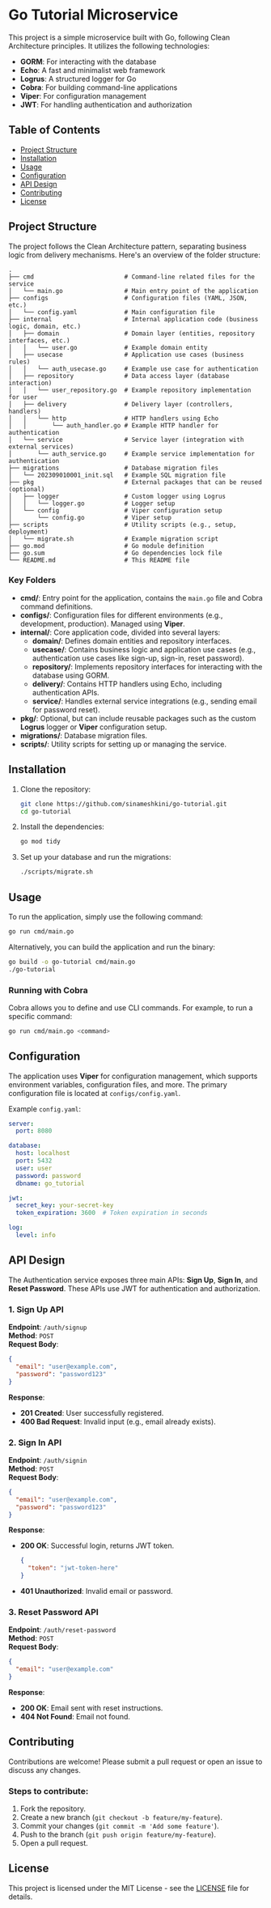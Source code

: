 # Go Tutorial Microservice

This project is a simple microservice built with Go, following Clean Architecture principles. It utilizes the following technologies:

- **GORM**: For interacting with the database
- **Echo**: A fast and minimalist web framework
- **Logrus**: A structured logger for Go
- **Cobra**: For building command-line applications
- **Viper**: For configuration management
- **JWT**: For handling authentication and authorization

## Table of Contents

- [Project Structure](#project-structure)
- [Installation](#installation)
- [Usage](#usage)
- [Configuration](#configuration)
- [API Design](#api-design)
- [Contributing](#contributing)
- [License](#license)

## Project Structure

The project follows the Clean Architecture pattern, separating business logic from delivery mechanisms. Here's an overview of the folder structure:

```plaintext
.
├── cmd                         # Command-line related files for the service
│   └── main.go                 # Main entry point of the application
├── configs                     # Configuration files (YAML, JSON, etc.)
│   └── config.yaml             # Main configuration file
├── internal                    # Internal application code (business logic, domain, etc.)
│   ├── domain                  # Domain layer (entities, repository interfaces, etc.)
│   │   └── user.go             # Example domain entity
│   ├── usecase                 # Application use cases (business rules)
│   │   └── auth_usecase.go     # Example use case for authentication
│   ├── repository              # Data access layer (database interaction)
│   │   └── user_repository.go  # Example repository implementation for user
│   ├── delivery                # Delivery layer (controllers, handlers)
│   │   └── http                # HTTP handlers using Echo
│   │       └── auth_handler.go # Example HTTP handler for authentication
│   └── service                 # Service layer (integration with external services)
│       └── auth_service.go     # Example service implementation for authentication
├── migrations                  # Database migration files
│   └── 202309010001_init.sql   # Example SQL migration file
├── pkg                         # External packages that can be reused (optional)
│   ├── logger                  # Custom logger using Logrus
│   │   └── logger.go           # Logger setup
│   └── config                  # Viper configuration setup
│       └── config.go           # Viper setup
├── scripts                     # Utility scripts (e.g., setup, deployment)
│   └── migrate.sh              # Example migration script
├── go.mod                      # Go module definition
├── go.sum                      # Go dependencies lock file
└── README.md                   # This README file
```

### Key Folders

- **cmd/**: Entry point for the application, contains the `main.go` file and Cobra command definitions.
- **configs/**: Configuration files for different environments (e.g., development, production). Managed using **Viper**.
- **internal/**: Core application code, divided into several layers:
    - **domain/**: Defines domain entities and repository interfaces.
    - **usecase/**: Contains business logic and application use cases (e.g., authentication use cases like sign-up, sign-in, reset password).
    - **repository/**: Implements repository interfaces for interacting with the database using GORM.
    - **delivery/**: Contains HTTP handlers using Echo, including authentication APIs.
    - **service/**: Handles external service integrations (e.g., sending email for password reset).
- **pkg/**: Optional, but can include reusable packages such as the custom **Logrus** logger or **Viper** configuration setup.
- **migrations/**: Database migration files.
- **scripts/**: Utility scripts for setting up or managing the service.

## Installation

1. Clone the repository:

   ```bash
   git clone https://github.com/sinameshkini/go-tutorial.git
   cd go-tutorial
   ```

2. Install the dependencies:

   ```bash
   go mod tidy
   ```

3. Set up your database and run the migrations:

   ```bash
   ./scripts/migrate.sh
   ```

## Usage

To run the application, simply use the following command:

```bash
go run cmd/main.go
```

Alternatively, you can build the application and run the binary:

```bash
go build -o go-tutorial cmd/main.go
./go-tutorial
```

### Running with Cobra

Cobra allows you to define and use CLI commands. For example, to run a specific command:

```bash
go run cmd/main.go <command>
```

## Configuration

The application uses **Viper** for configuration management, which supports environment variables, configuration files, and more. The primary configuration file is located at `configs/config.yaml`.

Example `config.yaml`:

```yaml
server:
  port: 8080

database:
  host: localhost
  port: 5432
  user: user
  password: password
  dbname: go_tutorial

jwt:
  secret_key: your-secret-key
  token_expiration: 3600  # Token expiration in seconds

log:
  level: info
```

## API Design

The Authentication service exposes three main APIs: **Sign Up**, **Sign In**, and **Reset Password**. These APIs use JWT for authentication and authorization.

### 1. Sign Up API

**Endpoint**: `/auth/signup`  
**Method**: `POST`  
**Request Body**:

```json
{
  "email": "user@example.com",
  "password": "password123"
}
```

**Response**:

- **201 Created**: User successfully registered.
- **400 Bad Request**: Invalid input (e.g., email already exists).

### 2. Sign In API

**Endpoint**: `/auth/signin`  
**Method**: `POST`  
**Request Body**:

```json
{
  "email": "user@example.com",
  "password": "password123"
}
```

**Response**:

- **200 OK**: Successful login, returns JWT token.

  ```json
  {
    "token": "jwt-token-here"
  }
  ```

- **401 Unauthorized**: Invalid email or password.

### 3. Reset Password API

**Endpoint**: `/auth/reset-password`  
**Method**: `POST`  
**Request Body**:

```json
{
  "email": "user@example.com"
}
```

**Response**:

- **200 OK**: Email sent with reset instructions.
- **404 Not Found**: Email not found.

## Contributing

Contributions are welcome! Please submit a pull request or open an issue to discuss any changes.

### Steps to contribute:

1. Fork the repository.
2. Create a new branch (`git checkout -b feature/my-feature`).
3. Commit your changes (`git commit -m 'Add some feature'`).
4. Push to the branch (`git push origin feature/my-feature`).
5. Open a pull request.

## License

This project is licensed under the MIT License - see the [LICENSE](LICENSE) file for details.

